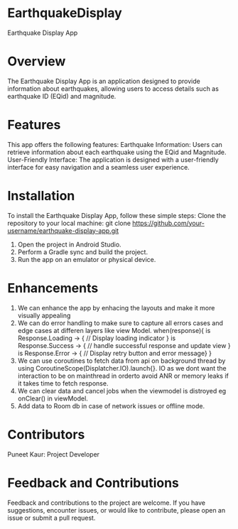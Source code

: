 # EarthquakeDisplay

Earthquake Display App
# Overview
The Earthquake Display App is an application designed to provide information about earthquakes, allowing users to access details such as earthquake ID (EQid) and magnitude.
# Features
This app offers the following features:
Earthquake Information: Users can retrieve information about each earthquake using the EQid and Magnitude.
User-Friendly Interface: The application is designed with a user-friendly interface for easy navigation and a seamless user experience.

# Installation
To install the Earthquake Display App, follow these simple steps:
Clone the repository to your local machine:
git clone https://github.com/your-username/earthquake-display-app.git


1. Open the project in Android Studio.
2. Perform a Gradle sync and build the project.
3. Run the app on an emulator or physical device.

# Enhancements

1. We can enhance the app by enhacing the layouts and make it more visually appealing
2. We can do error handling to make sure to capture all errors cases and edge cases at differen layers like view Model.
when(response){
                is Response.Loading -> {
                     // Display loading indicator
                }
                is Response.Success -> {
                     // handle successful response and update view
                }
                is Response.Error -> {
                     // Display retry button and error message}
                }
3. We can use coroutines to fetch data from api on background thread by using CoroutineScope(Displatcher.IO).launch{}. IO as we dont want the interaction to be on mainthread in orderto avoid ANR or memory leaks if it takes time to fetch response.
4. We can clear data and cancel jobs when the viewmodel is distroyed eg onClear() in viewModel.
5. Add data to Room db in case of network issues or offline mode.

# Contributors
Puneet Kaur: Project Developer

# Feedback and Contributions
Feedback and contributions to the project are welcome. If you have suggestions, encounter issues, or would like to contribute, please open an issue or submit a pull request.


